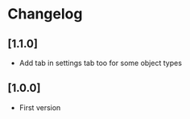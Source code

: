 # Changelog

## [1.1.0]
- Add tab in settings tab too for some object types

## [1.0.0]
- First version
